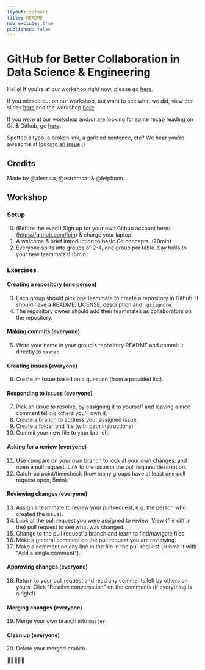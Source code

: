 ```yaml
---
layout: default
title: README
nav_exclude: true
published: false
---
```


# GitHub for Better Collaboration in Data Science & Engineering

Hello! If you're at our workshop right now, please go [here](#Workshop).

If you missed out on our workshop, but want to see what we did, view our slides [here](/slides) and the workshop [here](#Workshop).

If you *were* at our workshop and/or are looking for some  recap reading on Git & Github, go [here](DOCS.md).

Spotted a typo, a broken link, a garbled sentence, etc? We hear you're awesome at [logging an issue](https://github.com/feiphoon/github-workshop/issues) ;)

## Credits

Made by @alesssia, @estramcar & @feiphoon.

## Workshop

### Setup

0. (Before the event) Sign up for your own Github account here: (https://github.com/join) & charge your laptop.
1. A welcome & brief introduction to basic Git concepts. (20min)
2. Everyone splits into groups of 2-4, one group per table. Say hello to your new teammates! (5min)

### Exercises

#### Creating a repository (one person)
3. Each group should pick one teammate to create a repository in Github. It should have a README, LICENSE, description and `.gitignore`.
4. The repository owner should add their teammates as collaborators on the repository.

#### Making commits (everyone)
5. Write your name in your group's repository README and commit it directly to `master`.

#### Creating issues (everyone)
6. Create an issue based on a question (from a provided list).

#### Responding to issues (everyone)
7. Pick an issue to resolve, by assigning it to yourself and leaving a nice comment telling others you'll own it.
8. Create a branch to address your assigned issue.
9. Create a folder and file (with path instructions)
10. Commit your new file to your branch.

#### Asking for a review (everyone)
11. Use compare on your own branch to look at your own changes, and open a pull request. Link to the issue in the pull request description.
12. Catch-up point/timecheck (how many groups have at least one pull request open, 5min).

#### Reviewing changes (everyone)
13. Assign a teammate to review your pull request, e.g. the person who created the issue).
14. Look at the pull request you were assigned to review. View (file diff in the) pull request to see what was changed.
15. Change to the pull request's branch and learn to find/navigate files.
16. Make a general comment on the pull request you are reviewing.
17. Make a comment on any line in the file in the pull request (submit it with "Add a single comment").

#### Approving changes (everyone)
18. Return to your pull request and read any comments left by others on yours. Click "Resolve conversation" on the comments (if everything is alright!)

#### Merging changes (everyone)
19. Merge your own branch into `master`.

#### Clean up (everyone)
20. Delete your merged branch.

:tada::tada::tada::tada::tada:
